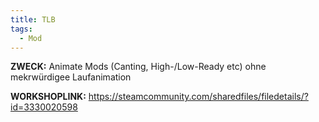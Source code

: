 ```yaml
---
title: TLB
tags:
  - Mod
---
```

**ZWECK:** Animate Mods (Canting, High-/Low-Ready etc) ohne mekrwürdigee Laufanimation

**WORKSHOPLINK:** https://steamcommunity.com/sharedfiles/filedetails/?id=3330020598
 <script src="https://www.steamwidgets.net/api/resource/query?type=js&module=workshop&version=v1"></script>
<steam-workshop itemid="3330020598"></steam-workshop>